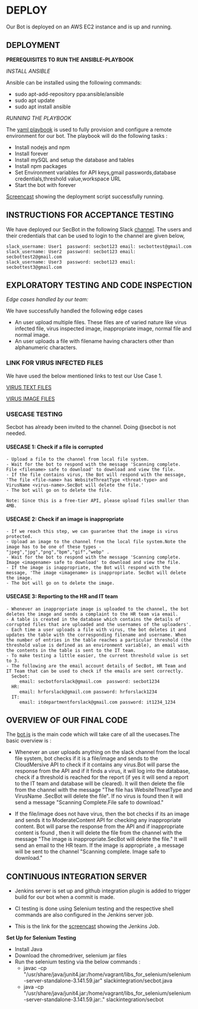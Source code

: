 # DEPLOY

Our Bot is deployed on an AWS EC2 instance and is up and running.

## DEPLOYMENT

**PREREQUISITES TO RUN THE ANSIBLE-PLAYBOOK**

*INSTALL ANSIBLE*

Ansible can be installed using the following commands:
- sudo apt-add-repository ppa:ansible/ansible
- sudo apt update
- sudo apt install ansible

*RUNNING THE PLAYBOOK*

The [yaml playbook](https://github.ncsu.edu/csc510-fall2019/CSC510-8/blob/master/Milestone4/INITIAL_CONFIGURATION.yml) is used to fully provision and configure a remote environment for our bot. The playbook will do the following tasks :
- Install nodejs and npm
- Install forever
- Install mySQL and setup the database and tables
- Install npm packages
- Set Environment variables for API keys,gmail passwords,database credentials,threshold value,workspace URL
- Start the bot with forever

[Screencast](https://drive.google.com/file/d/13Ovh_LjDCxtMtnHFpOpHTf8Q5O4mCtyG/view?usp=sharing) showing the deployment script successfully running.

## INSTRUCTIONS FOR ACCEPTANCE TESTING
We have deployed our SecBot in the following Slack [channel](https://thencsu.slack.com). The users and their credentials that can be used to login to the channel are given below,

```
slack_username: User1  password: secbot123 email: secbottest@gmail.com 
slack_username: User2  password: secbot123 email: secbottest2@gmail.com 
slack_username: User3  password: secbot123 email: secbottest3@gmail.com 
```

## EXPLORATORY TESTING AND CODE INSPECTION

*Edge cases handled by our team:*

We have successfully handled the following edge cases 
- An user upload multiple files. These files are of varied nature like virus infected file, virus inspected image, inappropriate image, normal file and normal image. 
- An user uploads a file with filename having characters other than alphanumeric characters.

### LINK FOR VIRUS INFECTED FILES ###
We have used the below mentioned links to test our Use Case 1.

[VIRUS TEXT FILES](https://www.eicar.org/?page_id=3950)

[VIRUS IMAGE FILES](https://github.com/fuzzdb-project/fuzzdb/blob/master/attack/file-upload/malicious-images/POC_phpinfo-metadata.jpg)

### USECASE TESTING
Secbot has already been invited to the channel. Doing @secbot is not needed.

#### USECASE 1: Check if a file is corrupted
```
- Upload a file to the channel from local file system. 
- Wait for the bot to respond with the message 'Scanning complete. File <filename> safe to download' to download and view the file. 
- If the file contains virus, the Bot will respond with the message, 'The file <file-name> has WebsiteThreatType <threat-type> and VirusName <virus-name>.SecBot will delete the file.' 
- The bot will go on to delete the file.

Note: Since this is a free-tier API, please upload files smaller than 4MB.
```
  
#### USECASE 2: Check if an image is inappropriate
```
- If we reach this step, we can guarantee that the image is virus protected.
- Upload an image to the channel from the local file system.Note the image has to be one of these types - "jpeg","jpg","png","bpm","gif","webp" .
- Wait for the bot to respond with the message 'Scanning complete. Image <imagename> safe to download' to download and view the file. 
- If the image is inappropriate, the Bot will respond with the message, 'The image <imagename> is inappropriate. SecBot will delete the image. 
- The bot will go on to delete the image.
```

#### USECASE 3: Reporting to the HR and IT team
```
- Whenever an inappropriate image is uploaded to the channel, the bot deletes the image and sends a complaint to the HR team via email. 
- A table is created in the database which contains the details of corrupted files that are uploaded and the usernames of the uploaders'. 
- Each time a user uploads a file with virus, the bot deletes it and updates the table with the corresponding filename and username. When the number of entries in the table reaches a particular threshold (the threshold value is defined as an environment variable), an email with the contents in the table is sent to the IT team. 
- To make testing a little easier, the current threshold value is set to 3. 
- The following are the email account details of SecBot, HR Team and IT Team that can be used to check if the emails are sent correctly.
  Secbot:
     email: secbotforslack@gmail.com  password: secbot1234
  HR:
     email: hrforslack@gmail.com password: hrforslack1234
  IT:
     email: itdepartmentforslack@gmail.com password: it1234_1234
 ```

## OVERVIEW OF OUR FINAL CODE
The [bot.js](https://github.ncsu.edu/csc510-fall2019/CSC510-8/blob/master/Milestone4/bot.js) is the main code which will take care of all the usecases.The basic overview is :

- Whenever an user uploads anything on the slack channel from the local file system, bot checks if it is a file/image and sends to the CloudMersive API to check if it contains any virus.Bot will parse the response from the API and if it finds a virus, it will log into the database, check if a threshold is reached for the report (if yes it will send a report to the IT team and database will be cleared). It will then delete the file from the channel with the message "The file <file-name> has WebsiteThreatType <threat-type> and VirusName <virus-name>.SecBot will delete the file". If no virus is found then it will send a message "Scanning Complete.File <file-name> safe to download."
  
- If the file/image does not have virus, then the bot checks if its an image and sends it to ModerateContent API for checking any inappropriate content. Bot will parse the response from the API and if inappropriate content is found , then it will delete the file from the channel with the message "The image <image-name> is inappropriate.SecBot will delete the file." It will send an email to the HR team. If the image is appropriate , a message will be sent to the channel "Scanning complete. Image <image-name> safe to download."
  
## CONTINUOUS INTEGRATION SERVER

- Jenkins server is set up and github integration plugin is added to trigger build for our bot when a commit is made.

- CI testing is done using Selenium testing and the respective shell commands are also configured in the Jenkins server job.

- This is the link for the [screencast](https://drive.google.com/file/d/1sa_67aB_csmgHNcvsUO3ru7ZOlRVK5e_/view?usp=sharing) showing the Jenkins Job.

**Set Up for Selenium Testing**

- Install Java
- Download the chromedriver, selenium jar files
- Run the selenium testing via the below commands : 
	- javac -cp "/usr/share/java/junit4.jar:/home/vagrant/libs_for_selenium/selenium-server-standalone-3.141.59.jar" slackintegration/secbot.java
	- java -cp "/usr/share/java/junit4.jar:/home/vagrant/libs_for_selenium/selenium-server-standalone-3.141.59.jar:." slackintegration/secbot

